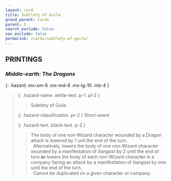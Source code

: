 ```yaml
---
layout: card
title: Subtlety of Guile
grand_parent: Cards
parent: S
search_exclude: false
nav_exclude: false
permalink: /cards/subtlety-of-guile/
---
```


## PRINTINGS


### _Middle-earth: The Dragons_

{: .hazard .mx-sm-6 .mx-md-8 .mx-lg-10 .mb-4 }
> {: .hazard-name .white-text .p-1 .pl-2 }
> > <div class="hazard-mp"></div>
> > <div class="card-name">Subtlety of Guile</div>
>
> {: .hazard-classification .pr-2 }
> Short-event
>
> {: .hazard-text .black-text .p-2 }
> > The body of one non-Wizard character wounded by a Dragon attack is lowered by 1 unil the end of the turn. <br>&ensp;Alternatively, lowers the body of one non-Wizard character wounded by a manifestation of _Itangast_ by 2 until the end of turn **or** lowers the body of each non-Wizard character in a company facing an attack by a manifestation of _Itangast_ by one until the end of the turn. <br>&ensp;Cannot be duplicated on a given character or company. 
>
